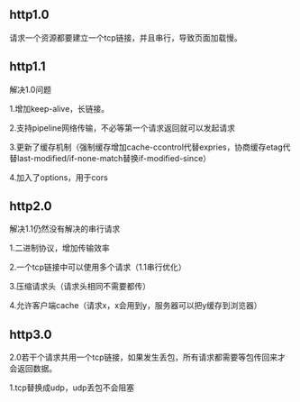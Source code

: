 ## http1.0

请求一个资源都要建立一个tcp链接，并且串行，导致页面加载慢。

## http1.1

解决1.0问题

1.增加keep-alive，长链接。

2.支持pipeline网络传输，不必等第一个请求返回就可以发起请求

3.更新了缓存机制（强制缓存增加cache-ccontrol代替expries，协商缓存etag代替last-modified/if-none-match替换if-modified-since）

4.加入了options，用于cors

## http2.0

解决1.1仍然没有解决的串行请求

1.二进制协议，增加传输效率

2.一个tcp链接中可以使用多个请求（1.1串行优化）

3.压缩请求头（请求头相同不需要都传）

4.允许客户端cache（请求x，x会用到y，服务器可以把y缓存到浏览器）

## http3.0

2.0若干个请求共用一个tcp链接，如果发生丢包，所有请求都需要等包传回来才会返回数据。

1.tcp替换成udp，udp丢包不会阻塞
